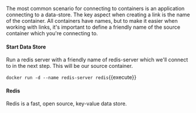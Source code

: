 The most common scenario for connecting to containers is an application connecting to a data-store. The key aspect when creating a link is the name of the container. All containers have names, but to make it easier when working with links, it's important to define a friendly name of the source container which you're connecting to.

#### Start Data Store

Run a redis server with a friendly name of redis-server which we'll connect to in the next step. This will be our source container.

`docker run -d --name redis-server redis`{{execute}}

#### Redis

Redis is a fast, open source, key-value data store.
